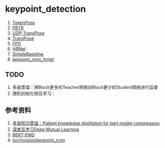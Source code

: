 # keypoint_detection

1. [TokenPose](https://github.com/xuewengeophysics/TokenPose)
2. [PRTR](https://github.com/xuewengeophysics/PRTR)
3. [UDP-TransPose](https://github.com/xuewengeophysics/UDP-TransPose)
4. [TransPose](https://github.com/xuewengeophysics/TransPose)
5. [FPD](https://github.com/xuewengeophysics/FPD_keypoint_detection)
6. [HRNet](https://github.com/xuewengeophysics/HRNet_keypoint_detection)
7. [SimpleBaseline](https://github.com/microsoft/human-pose-estimation.pytorch)
8. [keypoint_rcnn_hrnet](https://github.com/xuewengeophysics/keypoint_rcnn_hrnet)





## TODO

1. 多层蒸馏：用Block更多的Teacher网络对Block更少的Student网络进行监督
2. 随机初始化相互学习：





## 参考资料

1. [多层知识蒸馏：Patient knowledge distillation for bert model compression](https://github.com/intersun/PKD-for-BERT-Model-Compression)
2. [深度互学习Deep Mutual Learning](https://github.com/YingZhangDUT/Deep-Mutual-Learning)
3. [BERT-EMD](https://github.com/lxk00/BERT-EMD)
4. [torchvision/keypoint_rcnn](https://github.com/pytorch/vision/blob/master/torchvision/models/detection/keypoint_rcnn.py)



